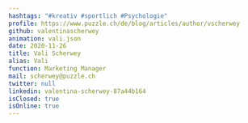 ```yaml
---
hashtags: "#kreativ #sportlich #Psychologie"
profile: https://www.puzzle.ch/de/blog/articles/author/vscherwey
github: valentinascherwey
animation: vali.json
date: 2020-11-26
title: Vali Scherwey
alias: Vali
function: Marketing Manager
mail: scherwey@puzzle.ch
twitter: null
linkedin: valentina-scherwey-87a44b164
isClosed: true
isOnline: true
---
```

